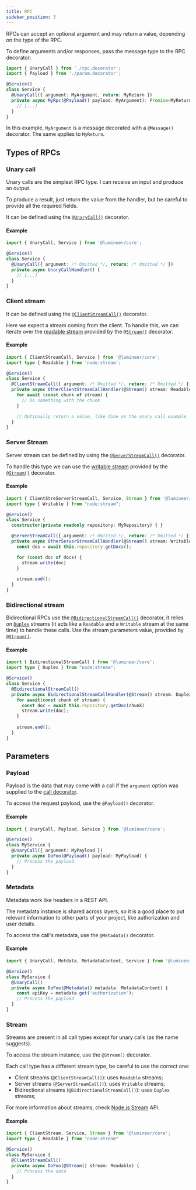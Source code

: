 ```yaml
---
title: RPC
sidebar_position: 3
---
```


RPCs can accept an optional argument and may return a value, depending on the type of the RPC.

To define arguments and/or responses, pass the message type to the RPC decorator:

```typescript
import { UnaryCall } from './rpc.decorator';
import { Payload } from './param.decorator';

@Service()
class Service {
  @UnaryCall({ argument: MyArgument, return: MyReturn })
  private async MyRpc(@Payload() payload: MyArgument): Promise<MyReturn> {
    // [...]
  }
}
```

In this example, `MyArgument` is a message decorated with a `@Message()` decorator. The same applies to `MyReturn`.

## Types of RPCs

### Unary call

Unary calls are the simplest RPC type. I can receive an input and produce an output.

To produce a result, just return the value from the handler, but be careful to provide all the required fields.

It can be defined using the [`@UnaryCall()`](/docs/api/decorators/UnaryCall.md) decorator.

#### Example

```typescript
import { UnaryCall, Service } from '@lumineer/core';

@Service()
class Service {
  @UnaryCall({ argument: /* Omitted */, return: /* Omitted */ })
  private async UnaryCallHandler() {
    // [...]
  }
}
```

### Client stream

It can be defined using the [`@ClientStreamCall()`](/docs/api/decorators/ClientStreamCall.md) decorator.

Here we expect a stream coming from the client. To handle this, we can iterate over the [readable stream](https://nodejs.org/api/stream.html#readable-streams) provided by the [`@Stream()`](/docs/api/decorators/Stream.md) decorator.

#### Example

```typescript
import { ClientStreamCall, Service } from '@lumineer/core';
import type { Readable } from 'node:stream';

@Service()
class Service {
  @ClientStreamCall({ argument: /* Omitted */, return: /* Omitted */ })
  private async OtherClientStreamCallHandler(@Stream() stream: Readable) {
    for await (const chunk of stream) {
      // Do something with the chunk
    }

    // Optionally return a value, like done on the unary call example
  }
}
```

### Server Stream

Server stream can be defined by using the [`@ServerStreamCall()`](/docs/api/decorators/ServerStreamCall.md) decorator.

To handle this type we can use the [writable stream](https://nodejs.org/api/stream.html#writable-streams) provided by the [`@Stream()`](/docs/api/decorators/Stream.md) decorator.

#### Example

```typescript
import { ClientStreServerStreamCall, Service, Stream } from '@lumineer/core';
import type { Writable } from "node:stream";

@Service()
class Service {
  constructor(private readonly repository: MyRepository) { }

  @ServerStreamCall({ argument: /* Omitted */, return: /* Omitted */ })
  private async OtherServerStreamCallHandler(@Stream() stream: Writable) {
    const dos = await this.repository.getDocs();

    for (const doc of docs) {
      stream.write(doc)
    }
    
    stream.end();
  }
}
```

### Bidirectional stream

Bidirectional RPCs use the [`@BidirectionalStreamCall()`](/docs/api/decorators/BidirectionalStreamCall.md) decorator, it relies on [`Duplex`](https://nodejs.org/api/stream.html#duplex-streams) streams (it acts like a `Readable` and a `Writable` stream at the same time) to handle these calls. Use the stream parameters value, provided by [`@Stream()`](/docs/api/decorators/Stream/md). 

#### Example

```typescript
import { BidirectionalStreamCall } from '@lumineer/core';
import type { Duplex } from "node:stream";

@Service()
class Service {
  @BidirectionalStreamCall()
  private async BidirectionalStreamCallHandler(@Stream() stream: Duplex) {
    for await(const chunk of stream) {
      const doc = await this.repository.getDoc(chunk)
      stream.write(doc);
    }
    
    stream.end();
  }
}
```

## Parameters

### Payload

Payload is the data that may come with a call if the `argument` option was supplied to the [call decorator](/docs/documentation/guides/rpc/call).

To access the request payload, use the `@Payload()` decorator.

#### Example

```typescript
import { UnaryCall, Payload, Service } from '@lumineer/core';

@Service()
class MyService {
  @UnaryCall({ argument: MyPayload })
  private async DoFoo(@Payload() payload: MyPayload) {
    // Process the payload
  }
}
```

### Metadata

Metadata work like headers in a REST API.

The metadata instance is shared across layers, so it is a good place to put relevant information to other parts of your project, like authorization and user details.

To access the call's metadata, use the `@Metadata()` decorator.

#### Example

```typescript
import { UnaryCall, Metdata, MetadataContent, Service } from '@lumineer/core';

@Service()
class MyService {
  @UnaryCall()
  private async DoFoo(@Metadata() metadata: MetadataContent) {
    const apiKey = metadata.get('authorization');
    // Process the payload
  }
}
```

### Stream

Streams are present in all call types except for unary calls (as the name suggests).

To access the stream instance, use the `@Stream()` decorator.

Each call type has a different stream type, be careful to use the correct one:

- Client streams (`@ClientStreamCall()`): uses `Readable` streams;
- Server streams (`@ServerStreamCall()`): uses `Writable` streams;
- Bidirectional streams (`@BidirectionalStreamCall()`): uses `Duplex` streams;

For more information about streams, check [Node.js Stream](https://nodejs.org/api/stream.html) API.

#### Example

```typescript
import { ClientStream, Service, Stream } from '@lumineer/core';
import type { Readable } from "node:stream"

@Service()
class MyService {
  @ClientStreamCall()
  private async DoFoo(@Stream() stream: Readable) {
    // Process the data
  }
}
```
